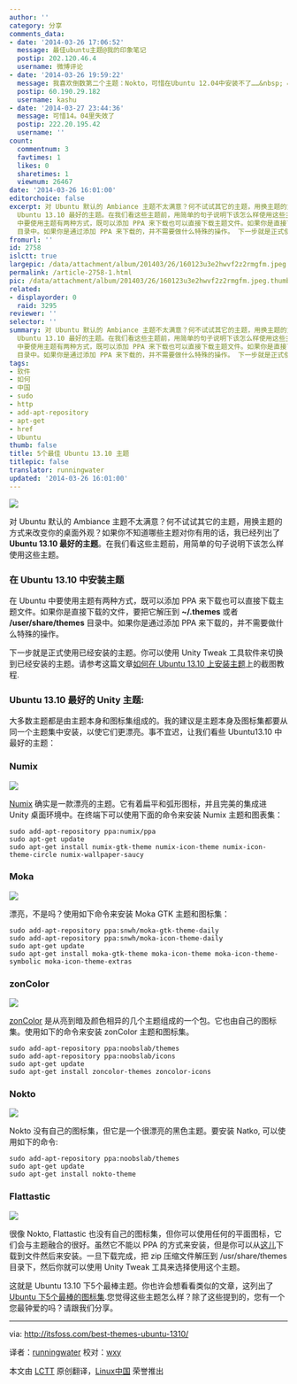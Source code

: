 ```yaml
---
author: ''
category: 分享
comments_data:
- date: '2014-03-26 17:06:52'
  message: 最佳ubuntu主题@我的印象笔记
  postip: 202.120.46.4
  username: 微博评论
- date: '2014-03-26 19:59:22'
  message: 我喜欢倒数第二个主题：Nokto，可惜在Ubuntu 12.04中安装不了……&nbsp; &nbsp;:(
  postip: 60.190.29.182
  username: kashu
- date: '2014-03-27 23:44:36'
  message: 可惜14。04里失效了
  postip: 222.20.195.42
  username: ''
count:
  commentnum: 3
  favtimes: 1
  likes: 0
  sharetimes: 1
  viewnum: 26467
date: '2014-03-26 16:01:00'
editorchoice: false
excerpt: 对 Ubuntu 默认的 Ambiance 主题不太满意？何不试试其它的主题，用换主题的方式来改变你的桌面外观？如果你不知道哪些主题对你有用的话，我已经列出了
  Ubuntu 13.10 最好的主题。在我们看这些主题前，用简单的句子说明下该怎么样使用这些主题。 在 Ubuntu 13.10 中安装主题 在 Ubuntu
  中要使用主题有两种方式，既可以添加 PPA 来下载也可以直接下载主题文件。如果你是直接下载的文件，要把它解压到 ~/.themes 或者 /user/share/themes
  目录中。如果你是通过添加 PPA 来下载的，并不需要做什么特殊的操作。 下一步就是正式使用已经安装的主 ...
fromurl: ''
id: 2758
islctt: true
largepic: /data/attachment/album/201403/26/160123u3e2hwvf2z2rmgfm.jpeg
permalink: /article-2758-1.html
pic: /data/attachment/album/201403/26/160123u3e2hwvf2z2rmgfm.jpeg.thumb.jpg
related:
- displayorder: 0
  raid: 3295
reviewer: ''
selector: ''
summary: 对 Ubuntu 默认的 Ambiance 主题不太满意？何不试试其它的主题，用换主题的方式来改变你的桌面外观？如果你不知道哪些主题对你有用的话，我已经列出了
  Ubuntu 13.10 最好的主题。在我们看这些主题前，用简单的句子说明下该怎么样使用这些主题。 在 Ubuntu 13.10 中安装主题 在 Ubuntu
  中要使用主题有两种方式，既可以添加 PPA 来下载也可以直接下载主题文件。如果你是直接下载的文件，要把它解压到 ~/.themes 或者 /user/share/themes
  目录中。如果你是通过添加 PPA 来下载的，并不需要做什么特殊的操作。 下一步就是正式使用已经安装的主 ...
tags:
- 软件
- 如何
- 中国
- sudo
- http
- add-apt-repository
- apt-get
- href
- Ubuntu
thumb: false
title: 5个最佳 Ubuntu 13.10 主题
titlepic: false
translator: runningwater
updated: '2014-03-26 16:01:00'
---
```


![](/data/attachment/album/201403/26/160123u3e2hwvf2z2rmgfm.jpeg)


对 Ubuntu 默认的 Ambiance 主题不太满意？何不试试其它的主题，用换主题的方式来改变你的桌面外观？如果你不知道哪些主题对你有用的话，我已经列出了 **Ubuntu 13.10 最好的主题**。在我们看这些主题前，用简单的句子说明下该怎么样使用这些主题。


### 在 Ubuntu 13.10 中安装主题


在 Ubuntu 中要使用主题有两种方式，既可以添加 PPA 来下载也可以直接下载主题文件。如果你是直接下载的文件，要把它解压到 **~/.themes** 或者 **/user/share/themes** 目录中。如果你是通过添加 PPA 来下载的，并不需要做什么特殊的操作。


下一步就是正式使用已经安装的主题。你可以使用 Unity Tweak 工具软件来切换到已经安装的主题。请参考这篇文章[如何在 Ubuntu 13.10 上安装主题](http://itsfoss.com/how-to-install-themes-in-ubuntu-13-10/)上的截图教程.


### Ubuntu 13.10 最好的 Unity 主题:


大多数主题都是由主题本身和图标集组成的。我的建议是主题本身及图标集都要从同一个主题集中安装，以使它们更漂亮。事不宜迟，让我们看些 Ubuntu13.10 中最好的主题：


### Numix


![](/data/attachment/album/201403/26/160124xxw6r2x9qasakpa9.jpeg)


[Numix](http://satya164.deviantart.com/art/Numix-GTK3-theme-360223962) 确实是一款漂亮的主题。它有着扁平和弧形图标，并且完美的集成进 Unity 桌面环境中。在终端下可以使用下面的命令来安装 Numix 主题和图表集：



```
sudo add-apt-repository ppa:numix/ppa
sudo apt-get update
sudo apt-get install numix-gtk-theme numix-icon-theme numix-icon-theme-circle numix-wallpaper-saucy

```

### Moka


![](/data/attachment/album/201403/26/160126xvceyqtk1ocytnsg.jpeg)


漂亮，不是吗？使用如下命令来安装 Moka GTK 主题和图标集：



```
sudo add-apt-repository ppa:snwh/moka-gtk-theme-daily
sudo add-apt-repository ppa:snwh/moka-icon-theme-daily
sudo apt-get update
sudo apt-get install moka-gtk-theme moka-icon-theme moka-icon-theme-symbolic moka-icon-theme-extras

```

### zonColor


![](/data/attachment/album/201403/26/160127mkb4b554inh42twl.jpeg)


[zonColor](https://code.google.com/p/zoncolor/) 是从亮到暗及颜色相异的几个主题组成的一个包。它也由自己的图标集。使用如下的命令来安装 zonColor 主题和图标集。



```
sudo add-apt-repository ppa:noobslab/themes
sudo add-apt-repository ppa:noobslab/icons
sudo apt-get update
sudo apt-get install zoncolor-themes zoncolor-icons

```

### Nokto


![](/data/attachment/album/201403/26/160127ncx555m1xxkalorl.jpeg)


Nokto 没有自己的图标集，但它是一个很漂亮的黑色主题。要安装 Natko, 可以使用如下的命令:



```
sudo add-apt-repository ppa:noobslab/themes
sudo apt-get update
sudo apt-get install nokto-theme

```

### Flattastic


![](/data/attachment/album/201403/26/160128zqcz37cg4cqm77qp.jpeg)


很像 Nokto, Flattastic 也没有自己的图标集，但你可以使用任何的平面图标，它们会与主题融合的很好。虽然它不能以 PPA 的方式来安装，但是你可以从[这儿](http://nale12.deviantart.com/art/Flattastic-13-01-2014-424913255)下载到文件然后来安装。一旦下载完成，把 zip 压缩文件解压到 /usr/share/themes 目录下，然后你就可以使用 Unity Tweak 工具来选择使用这个主题。


这就是 Ubuntu 13.10 下5个最棒主题。你也许会想看看类似的文章，这列出了 [Ubuntu 下5个最棒的图标集](http://itsfoss.com/best-icon-themes-ubuntu-1310/).您觉得这些主题怎么样？除了这些提到的，您有一个您最钟爱的吗？请跟我们分享。




---


via: <http://itsfoss.com/best-themes-ubuntu-1310/>


译者：[runningwater](https://github.com/runningwater) 校对：[wxy](https://github.com/wxy)


本文由 [LCTT](https://github.com/LCTT/TranslateProject) 原创翻译，[Linux中国](http://linux.cn/) 荣誉推出